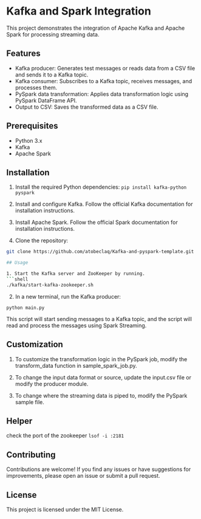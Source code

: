 # Kafka and Spark Integration

This project demonstrates the integration of Apache Kafka and Apache Spark for processing streaming data.

## Features

- Kafka producer: Generates test messages or reads data from a CSV file and sends it to a Kafka topic.
- Kafka consumer: Subscribes to a Kafka topic, receives messages, and processes them.
- PySpark data transformation: Applies data transformation logic using PySpark DataFrame API.
- Output to CSV: Saves the transformed data as a CSV file.

## Prerequisites

- Python 3.x
- Kafka
- Apache Spark

## Installation

1. Install the required Python dependencies:
```pip install kafka-python pyspark```

2. Install and configure Kafka. Follow the official Kafka documentation for installation instructions.

3. Install Apache Spark. Follow the official Spark documentation for installation instructions.

4. Clone the repository:

```bash
git clone https://github.com/atobeclaq/Kafka-and-pyspark-template.git

## Usage

1. Start the Kafka server and ZooKeeper by running.
```shell
./kafka/start-kafka-zookeeper.sh
```

2. In a new terminal, run the Kafka producer:
```shell
python main.py
```
This script will start sending messages to a Kafka topic, and the script will read and process the messages using Spark Streaming.

## Customization

1. To customize the transformation logic in the PySpark job, modify the transform_data function in sample_spark_job.py.

2. To change the input data format or source, update the input.csv file or modify the producer module.

3. To change where the streaming data is piped to, modify the PySpark sample file.


## Helper

check the port of the zookeeper
```lsof -i :2181```

## Contributing
Contributions are welcome! If you find any issues or have suggestions for improvements, please open an issue or submit a pull request.

## License
This project is licensed under the MIT License.